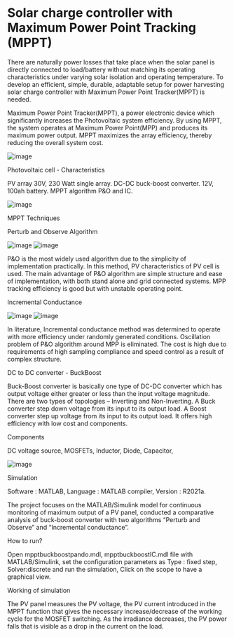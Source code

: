 # Solar charge controller with Maximum Power Point Tracking (MPPT)
There are naturally power losses that take place when the solar panel is directly connected to load/battery without matching its operating characteristics under varying solar isolation and operating temperature.
To develop an efficient, simple, durable, adaptable setup for power harvesting solar charge controller with Maximum Power Point Tracker(MPPT) is needed.


Maximum Power Point Tracker(MPPT), a power electronic device which significantly increases the Photovoltaic system efficiency.
By using MPPT, the system operates at Maximum Power Point(MPP) and produces its maximum power output.
MPPT maximizes the array efficiency, thereby reducing the overall system cost.

![image](https://user-images.githubusercontent.com/87081314/126138731-f442574f-d273-494b-878a-a72741259489.png)

Photovoltaic cell - Characteristics

PV array 30V, 230 Watt single array.
DC-DC buck-boost converter.
12V, 100ah battery.
MPPT algorithm P&O and IC.

![image](https://user-images.githubusercontent.com/87081314/126138977-a428286b-4f05-454a-bf54-ff2ea2233f63.png)


MPPT Techniques

Perturb and Observe Algorithm

![image](https://user-images.githubusercontent.com/87081314/126139403-4066688c-8876-4f98-a13c-baec8a4ce34b.png)
![image](https://user-images.githubusercontent.com/87081314/126139475-568845b8-bf68-4bad-8cd7-2dc04b8fa3b3.png)

P&O is the most widely used algorithm due to the simplicity of implementation practically.
In this method, PV characteristics of PV cell is used.
The main advantage of P&O algorithm are simple structure and ease of implementation, with both stand alone and grid connected systems.
MPP tracking efficiency is good but with unstable operating point.

Incremental Conductance

![image](https://user-images.githubusercontent.com/87081314/126140177-4bac4db7-e43f-4aa6-879a-ed7a70cb841f.png)
![image](https://user-images.githubusercontent.com/87081314/126140232-ffa454b4-0394-4386-984d-518f165532f6.png)

In literature, Incremental conductance method was determined to operate with more efficiency under randomly generated conditions.
Oscillation problem of P&O algorithm around MPP is eliminated.
The cost is high due to requirements of high sampling compliance and speed control as a result of complex structure.

DC to DC converter - BuckBoost

Buck-Boost converter is basically one type of DC-DC converter which has output voltage either greater or less than the input voltage magnitude.
There are two types of topologies – Inverting and Non-Inverting.
A Buck converter step down voltage from its input to its output load.
A Boost converter step up voltage from its input to its output load.
It offers high efficiency with low cost and components.

Components

DC voltage source,
MOSFETs,
Inductor,
Diode,
Capacitor,

![image](https://user-images.githubusercontent.com/87081314/126140816-d375dbf4-d95f-457b-8590-b79140e4af79.png)

Simulation

Software : MATLAB,      Language : MATLAB compiler,        Version  : R2021a.

The project focuses on the MATLAB/Simulink model for continuous monitoring of maximum output of a PV panel, conducted a comparative analysis of buck-boost converter with two algorithms “Perturb and Observe” and “Incremental conductance”.


How to run?

Open mpptbuckboostpando.mdl, mpptbuckboostIC.mdl file with MATLAB/Simulink, set the configuration parameters as 
Type  : fixed step,       Solver:discrete and run the simulation,
Click on the scope to have a graphical view.

Working of simulation

The PV panel measures the PV voltage, the PV current introduced in the MPPT function that gives the necessary increase/decrease of the working cycle for the MOSFET switching.
As the irradiance decreases, the PV power falls  that  is visible as a drop in the current on the load.


















